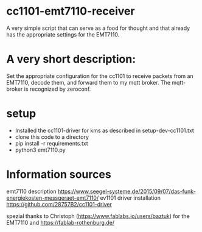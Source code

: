 # cc1101-emt7110-receiver
A very simple script that can serve as a food for thought and that already has the appropriate settings for the EMT7110.

# A very short description:
Set the appropriate configuration for the cc1101 to receive packets from an EMT7110, decode them, and forward them to my mqtt broker.
The mqtt-broker is recognized by zeroconf. 

# setup
* Installed the cc1101-driver for kms as described in setup-dev-cc1101.txt
* clone this code to a directory
* pip install -r requirements.txt
* python3 emt7110.py 

# Information sources
emt7110 description https://www.seegel-systeme.de/2015/09/07/das-funk-energiekosten-messgeraet-emt7110/
ev1101 driver installation https://github.com/28757B2/cc1101-driver

spezial thanks to Christoph (https://www.fablabs.io/users/baztuk) for the EMT7110 and https://fablab-rothenburg.de/

